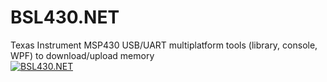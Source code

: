 # BSL430.NET
Texas Instrument MSP430 USB/UART multiplatform tools (library, console, WPF) to download/upload memory<br>
[![BSL430.NET](https://1iq.cz/img/C9a2k/j9vCu.png)](https://1iq.cz/img/C9a2k/j9vCu.png)
